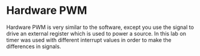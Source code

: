 # Hardware PWM
Hardware PWM is very similar to the software, except you use the signal to drive an external register which is used to power a source.  In this lab on timer was used with different interrupt values in order to make the differences in signals.
